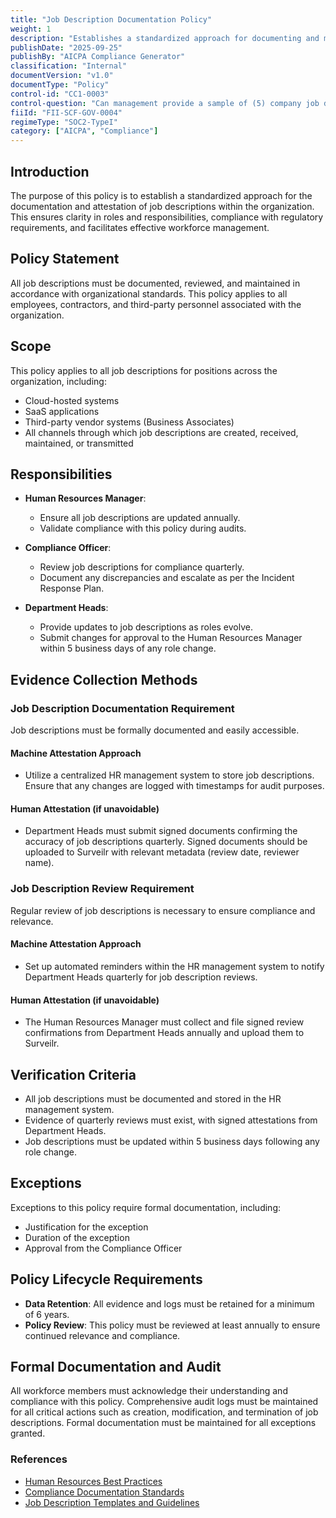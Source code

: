 ```yaml
---
title: "Job Description Documentation Policy"
weight: 1
description: "Establishes a standardized approach for documenting and managing job descriptions within the organization."
publishDate: "2025-09-25"
publishBy: "AICPA Compliance Generator"
classification: "Internal"
documentVersion: "v1.0"
documentType: "Policy"
control-id: "CC1-0003"
control-question: "Can management provide a sample of (5) company job descriptions?"
fiiId: "FII-SCF-GOV-0004"
regimeType: "SOC2-TypeI"
category: ["AICPA", "Compliance"]
---
```


## Introduction
The purpose of this policy is to establish a standardized approach for the documentation and attestation of job descriptions within the organization. This ensures clarity in roles and responsibilities, compliance with regulatory requirements, and facilitates effective workforce management.

## Policy Statement
All job descriptions must be documented, reviewed, and maintained in accordance with organizational standards. This policy applies to all employees, contractors, and third-party personnel associated with the organization.

## Scope
This policy applies to all job descriptions for positions across the organization, including:
- Cloud-hosted systems
- SaaS applications
- Third-party vendor systems (Business Associates)
- All channels through which job descriptions are created, received, maintained, or transmitted

## Responsibilities
- **Human Resources Manager**: 
  - Ensure all job descriptions are updated annually.
  - Validate compliance with this policy during audits.
  
- **Compliance Officer**: 
  - Review job descriptions for compliance quarterly.
  - Document any discrepancies and escalate as per the Incident Response Plan.

- **Department Heads**: 
  - Provide updates to job descriptions as roles evolve.
  - Submit changes for approval to the Human Resources Manager within 5 business days of any role change.

## Evidence Collection Methods

### Job Description Documentation Requirement
Job descriptions must be formally documented and easily accessible.

#### Machine Attestation Approach
- Utilize a centralized HR management system to store job descriptions. Ensure that any changes are logged with timestamps for audit purposes.

#### Human Attestation (if unavoidable)
- Department Heads must submit signed documents confirming the accuracy of job descriptions quarterly. Signed documents should be uploaded to Surveilr with relevant metadata (review date, reviewer name).

### Job Description Review Requirement
Regular review of job descriptions is necessary to ensure compliance and relevance.

#### Machine Attestation Approach
- Set up automated reminders within the HR management system to notify Department Heads quarterly for job description reviews.

#### Human Attestation (if unavoidable)
- The Human Resources Manager must collect and file signed review confirmations from Department Heads annually and upload them to Surveilr.

## Verification Criteria
- All job descriptions must be documented and stored in the HR management system.
- Evidence of quarterly reviews must exist, with signed attestations from Department Heads.
- Job descriptions must be updated within 5 business days following any role change.

## Exceptions
Exceptions to this policy require formal documentation, including:
- Justification for the exception
- Duration of the exception
- Approval from the Compliance Officer

## Policy Lifecycle Requirements
- **Data Retention**: All evidence and logs must be retained for a minimum of 6 years.
- **Policy Review**: This policy must be reviewed at least annually to ensure continued relevance and compliance.

## Formal Documentation and Audit
All workforce members must acknowledge their understanding and compliance with this policy. Comprehensive audit logs must be maintained for all critical actions such as creation, modification, and termination of job descriptions. Formal documentation must be maintained for all exceptions granted.

### References
- [Human Resources Best Practices](https://www.example.com)
- [Compliance Documentation Standards](https://www.example.com)
- [Job Description Templates and Guidelines](https://www.example.com)
```